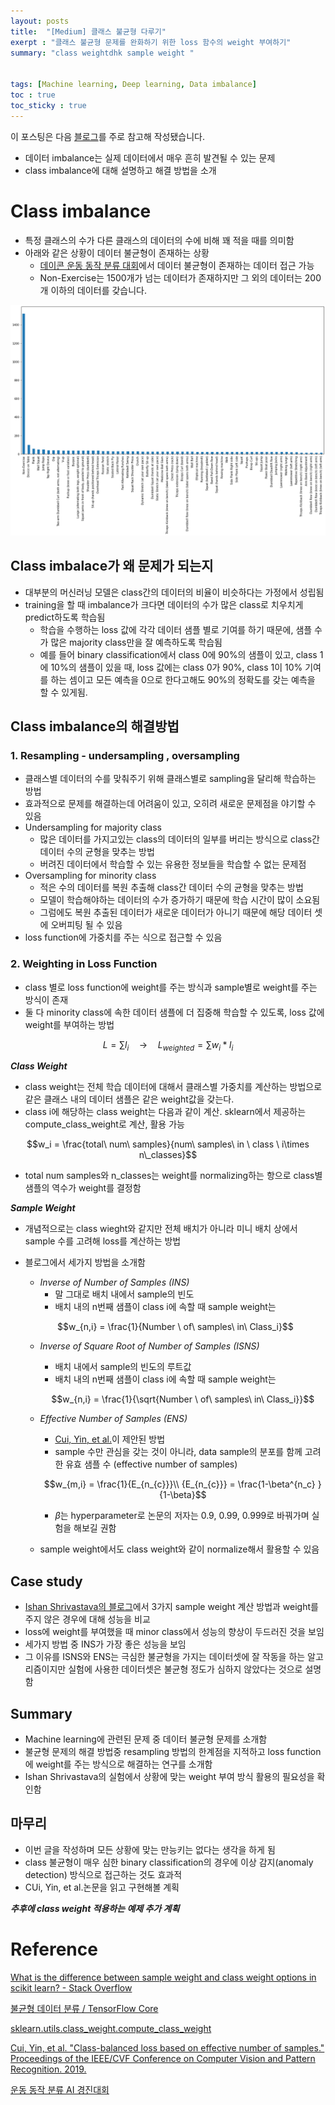 ```yaml
---
layout: posts
title:  "[Medium] 클래스 불균형 다루기"
exerpt : "클래스 불균형 문제를 완화하기 위한 loss 함수의 weight 부여하기"
summary: "class weightdhk sample weight "


tags: [Machine learning, Deep learning, Data imbalance]
toc : true
toc_sticky : true
---
```

이 포스팅은 다음 [블로그](https://medium.com/gumgum-tech/handling-class-imbalance-by-introducing-sample-weighting-in-the-loss-function-3bdebd8203b4)를 주로 참고해 작성됐습니다.


- 데이터 imbalance는 실제 데이터에서 매우 흔히 발견될 수 있는 문제
- class imbalance에 대해 설명하고 해결 방법을 소개

# Class imbalance

- 특정 클래스의 수가 다른 클래스의 데이터의 수에 비해 꽤 적을 때를 의미함
- 아래와 같은 상황이 데이터 불균형이 존재하는 상황
    - [데이콘 운동 동작 분류 대회](https://dacon.io/competitions/official/235689/data/)에서 데이터 불균형이 존재하는 데이터 접근 가능
    - Non-Exercise는 1500개가 넘는 데이터가 존재하지만 그 외의 데이터는 200개 이하의 데이터를 갖습니다.

![img](../assets/class_imbalance.png)


## Class imbalace가 왜 문제가 되는지

- 대부분의 머신러닝 모델은 class간의 데이터의 비율이 비슷하다는 가정에서 성립됨
- training을 할 때 imbalance가 크다면 데이터의 수가 많은 class로 치우치게 predict하도록 학습됨
    - 학습을 수행하는 loss 값에 각각 데이터 샘플 별로 기여를 하기 때문에, 샘플 수가 많은 majority class만을 잘 예측하도록 학습됨
    - 예를 들어 binary classification에서 class 0에 90%의 샘플이 있고, class 1에 10%의 샘플이 있을 때, loss 값에는 class 0가 90%, class 1이 10% 기여를 하는 셈이고 모든 예측을 0으로 한다고해도 90%의 정확도를 갖는 예측을 할 수 있게됨.

## Class imbalance의 해결방법

### 1. Resampling - undersampling , oversampling

- 클래스별 데이터의 수를 맞춰주기 위해 클래스별로 sampling을 달리해 학습하는 방법
- 효과적으로 문제를 해결하는데 어려움이 있고, 오히려 새로운 문제점을 야기할 수 있음
- Undersampling for majority class
    - 많은 데이터를 가지고있는 class의 데이터의 일부를 버리는 방식으로 class간 데이터 수의 균형을 맞추는 방법
    - 버려진 데이터에서 학습할 수 있는 유용한 정보들을 학습할 수 없는 문제점
- Oversampling for minority class
    - 적은 수의 데이터를 복원 추출해 class간 데이터 수의 균형을 맞추는 방법
    - 모델이 학습해야하는 데이터의 수가 증가하기 때문에 학습 시간이 많이 소요됨
    - 그럼에도 복원 추출된 데이터가 새로운 데이터가 아니기 때문에 해당 데이터 셋에 오버피팅 될 수 있음
- loss function에 가중치를 주는 식으로 접근할 수 있음

### 2. Weighting in Loss Function

- class 별로 loss function에 weight를 주는 방식과 sample별로 weight를 주는 방식이 존재
- 둘 다 minority class에 속한 데이터 샘플에 더 집중해 학습할 수 있도록, loss 값에 weight를 부여하는 방법

$$L = \sum l_i \quad \to \quad L_{weighted} = \sum w_i*l_i$$

***Class Weight***

- class weight는 전체 학습 데이터에 대해서 클래스별 가중치를 계산하는 방법으로 같은 클래스 내의 데이터 샘플은 같은 weight값을 갖는다.
- class i에 해당하는 class weight는 다음과 같이 계산. sklearn에서 제공하는 compute_class_weight로 계산, 활용 가능

$$w_i = \frac{total\ num\ samples}{num\ samples\ in \ class \ i\times n\_classes}$$

- total num samples와 n_classes는 weight를 normalizing하는 항으로 class별 샘플의 역수가 weight를 결정함

***Sample Weight***

- 개념적으로는 class wieght와 같지만 전체 배치가 아니라 미니 배치 상에서 sample 수를 고려해 loss를 계산하는 방법
- 블로그에서 세가지 방법을 소개함
    - *Inverse of Number of Samples (INS)*
        - 말 그대로 배치 내에서 sample의 빈도
        - 배치 내의 n번째 샘플이 class i에 속할 때 sample weight는

    $$w_{n,i} = \frac{1}{Number \ of\ samples\  in\ Class_i}$$

    - *Inverse of Square Root of Number of Samples (ISNS)*
        - 배치 내에서 sample의 빈도의 루트값
        - 배치 내의 n번째 샘플이 class i에 속할 때 sample weight는

        $$w_{n,i} = \frac{1}{\sqrt{Number \ of\ samples\  in\ Class_i}}$$

    - *Effective Number of Samples (ENS)*
        - [Cui, Yin, et al.](https://openaccess.thecvf.com/content_CVPR_2019/html/Cui_Class-Balanced_Loss_Based_on_Effective_Number_of_Samples_CVPR_2019_paper.html)이 제안된 방법
        - sample 수만 관심을 갖는 것이 아니라, data sample의 분포를 함께 고려한 유효 샘플 수 (effective number of samples)

        $$w_{m,i} = \frac{1}{E_{n_{c}}}\\    
        {E_{n_{c}}} = \frac{1-\beta^{n_c} }{1-\beta}$$

        - $\beta$는 hyperparameter로 논문의 저자는 0.9, 0.99, 0.999로 바꿔가며 실험을 해보길 권함
    - sample weight에서도 class weight와 같이 normalize해서 활용할 수 있음

## Case study

- [Ishan Shrivastava의 블로그](https://medium.com/gumgum-tech/handling-class-imbalance-by-introducing-sample-weighting-in-the-loss-function-3bdebd8203b4)에서 3가지 sample weight 계산 방법과 weight를 주지 않은 경우에 대해 성능을 비교
- loss에 weight를 부여했을 때 minor class에서 성능의 향상이 두드러진 것을 보임
- 세가지 방법 중 INS가 가장 좋은 성능을 보임
- 그 이유를 ISNS와 ENS는 극심한 불균형을 가지는 데이터셋에 잘 작동을 하는 알고리즘이지만 실험에 사용한 데이터셋은 불균형 정도가 심하지 않았다는 것으로 설명함

## Summary

- Machine learning에 관련된 문제 중 데이터 불균형 문제를 소개함
- 불균형 문제의 해결 방법중 resampling 방법의 한계점을 지적하고 loss function에 weight를 주는 방식으로 해결하는 연구를 소개함
- Ishan Shrivastava의 실험에서 상황에 맞는 weight 부여 방식 활용의 필요성을 확인함

## 마무리

- 이번 글을 작성하며 모든 상황에 맞는 만능키는 없다는 생각을 하게 됨
- class 불균형이 매우 심한 binary classification의 경우에 이상 감지(anomaly detection) 방식으로 접근하는 것도 효과적
- CUi, Yin, et al.논문을 읽고 구현해볼 계획

***추후에 class weight 적용하는 예제 추가 계획***

# Reference

[What is the difference between sample weight and class weight options in scikit learn? - Stack Overflow](https://stats.stackexchange.com/questions/244630/difference-between-sample-weight-and-class-weight-randomforest-classifier)

[불균형 데이터 분류 / TensorFlow Core](https://www.tensorflow.org/tutorials/structured_data/imbalanced_data)

[sklearn.utils.class_weight.compute_class_weight ](https://scikit-learn.org/stable/modules/generated/sklearn.utils.class_weight.compute_class_weight.html)

[Cui, Yin, et al. "Class-balanced loss based on effective number of samples." Proceedings of the IEEE/CVF Conference on Computer Vision and Pattern Recognition. 2019.](https://openaccess.thecvf.com/content_CVPR_2019/papers/Cui_Class-Balanced_Loss_Based_on_Effective_Number_of_Samples_CVPR_2019_paper.pdf)

[운동 동작 분류 AI 경진대회](https://dacon.io/competitions/official/235689/overview/description/)
